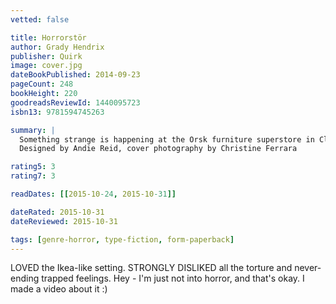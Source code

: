 ```yaml
---
vetted: false

title: Horrorstör
author: Grady Hendrix
publisher: Quirk
image: cover.jpg
dateBookPublished: 2014-09-23
pageCount: 248
bookHeight: 220
goodreadsReviewId: 1440095723
isbn13: 9781594745263

summary: |
  Something strange is happening at the Orsk furniture superstore in Cleveland, Ohio. Every morning, employees arrive to find broken Kjerring bookshelves, shattered Glans water goblets, and smashed Liripip wardrobes. Sales are down, security cameras reveal nothing, and store managers are panicking. To unravel the mystery, three employees volunteer to work a nine-hour dusk-till-dawn shift. In the dead of the night, they’ll patrol the empty showroom floor, investigate strange sights and sounds, and encounter horrors that defy the imagination. A traditional haunted house story in a thoroughly contemporary setting, Horrorstör comes packaged in the form of a glossy mail order catalog, complete with product illustrations, a home delivery order form, and a map of Orsk’s labyrinthine showroom.
  Designed by Andie Reid, cover photography by Christine Ferrara

rating5: 3
rating7: 3

readDates: [[2015-10-24, 2015-10-31]]

dateRated: 2015-10-31
dateReviewed: 2015-10-31

tags: [genre-horror, type-fiction, form-paperback]
---
```


LOVED the Ikea-like setting. STRONGLY DISLIKED all the torture and never-ending trapped feelings. Hey - I'm just not into horror, and that's okay. I made a video about it :)
